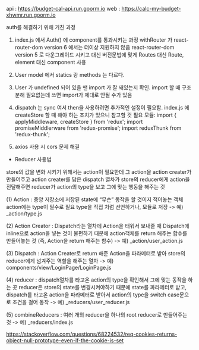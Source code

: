api : https://budget-cal-api.run.goorm.io
web : https://calc-my-budget-xhwmr.run.goorm.io

auth를 해결하기 위해 거친 과정

1. index.js 에서 Auth() 에 component를 통과시키는 과정
   withRouter 가 react-router-dom version 6 에서는 더이상 지원하지 않음
   react-router-dom version 5 로 다운그레이드 시키고 대신 버전문법에 맞게 Routes 대신 Route, element 대신 component 사용

2. User model 에서 statics 랑 methods 는 다르다.

3. User 가 undefined 되어 있을 땐 import 가 잘 돼있는지 확인. import 할 때 구조분해 필요없는데 쓰면 import가 제대로 안될 수가 있음

4. dispatch 는 sync 여서 then을 사용하려면 추가적인 설정이 필요함.
   index.js 에 createStore 할 때 해야 하는 조치가 있으니 참고할 것
   필요 모듈:
   import { applyMiddleware, createStore } from 'redux';
   import promiseMiddlerware from 'redux-promise';
   import reduxThunk from 'redux-thunk';

5. axios 사용 시 cors 문제 해결

-   Reducer 사용법

store의 값을 변화 시키기 위해서는 action이 필요한데 그 action을 action creater가 만들어주고
action creater를 담은 dispatch 열차가 store의 reducer에게 action을 전달해주면
reducer가 action의 type을 보고 그에 맞는 행동을 해주는 것

(1) Action
: 중앙 저장소에 저장된 state에 “무슨” 동작을 할 것이지 적어놓는 객체
action에는 type이 필수로 필요
type을 직접 처럼 선언하거나, 모듈로 저장
-> 예) \_action/type.js

(2) Action Creator
: Dispatch라는 열차에 Action을 태워서 보내줄 때
Dispatch에 inline으로 action을 넣는 것이 불편하기 때문에 action객체를 return 해주는 함수를 만들어놓는 것 (즉, Action을 return 해주는 함수)
-> 예) \_action/user_action.js

(3) Dispatch
: Action Creater로 return 해준 Action을 파라메터로 받아 store의 reducer에게 넘겨주는 역할을 해주는 열차
-> 예) components/view/LoginPage/LoginPage.js

(4) reducer
: dispatch열차를 타고온 action의 type을 확인해서 그에 맞는 동작을 하는 곳
reducer은 store의 state를 변경시켜야하기 때문에 state를 파라메터로 받고,
dispatch를 타고온 action을 파라메터로 받아서
action의 type을 switch case문으로 조건을 걸어 동작
-> 예) \_reducers/user_reducer.js

(5) combineReducers
: 여러 개의 reducer을 하나의 root reducer로 만들어주는 것
-> 예) \_reducers/index.js









https://stackoverflow.com/questions/68224532/req-cookies-returns-object-null-prototype-even-if-the-cookie-is-set